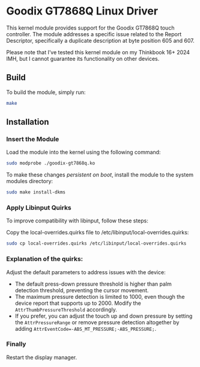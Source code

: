 
# Goodix GT7868Q Linux Driver
This kernel module provides support for the Goodix GT7868Q touch controller. The module addresses a specific issue related to the Report Descriptor, specifically a duplicate description at byte position 605 and 607.  
  
Please note that I’ve tested this kernel module on my Thinkbook 16+ 2024 IMH, but I cannot guarantee its functionality on other devices.  
  
## Build
To build the module, simply run:  
```bash
make
```
  
## Installation

### Insert the Module

Load the module into the kernel using the following command:

```bash
sudo modprobe ./goodix-gt7868q.ko
```

To make these changes _persistent on boot_, install the module to the system modules directory:

```bash
sudo make install-dkms
```

### Apply Libinput Quirks
To improve compatibility with libinput, follow these steps:  
  
Copy the local-overrides.quirks file to /etc/libinput/local-overrides.quirks:  
```bash
sudo cp local-overrides.quirks /etc/libinput/local-overrides.quirks
```
  
### Explanation of the quirks:
Adjust the default parameters to address issues with the device:  
  
- The default press-down pressure threshold is higher than palm detection threshold, preventing the cursor movement.  
- The maximum pressure detection is limited to 1000, even though the device report that supports up to 2000. Modify the `AttrThumbPressureThreshold` accordingly.  
- If you prefer, you can adjust the touch up and down pressure by setting the `AttrPressureRange` or remove pressure detection altogether by adding `AttrEventCode=-ABS_MT_PRESSURE;-ABS_PRESSURE;`.  
  
### Finally
Restart the display manager.  

